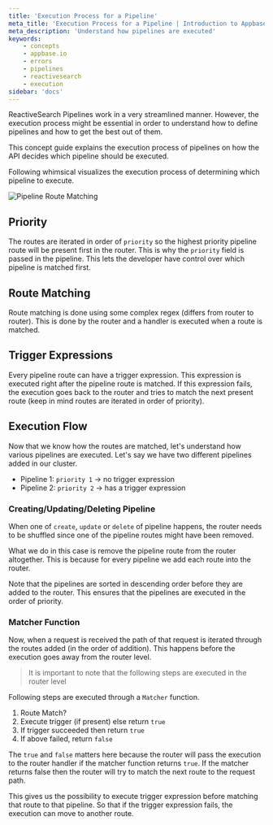 ```yaml
---
title: 'Execution Process for a Pipeline'
meta_title: 'Execution Process for a Pipeline | Introduction to Appbase.io'
meta_description: 'Understand how pipelines are executed'
keywords:
    - concepts
    - appbase.io
    - errors
    - pipelines
    - reactivesearch
    - execution
sidebar: 'docs'
---
```


ReactiveSearch Pipelines work in a very streamlined manner. However, the execution process might be essential in order to understand how to define pipelines and how to get the best out of them.

This concept guide explains the execution process of pipelines on how the API decides which pipeline should be executed.

Following whimsical visualizes the execution process of determining which pipeline to execute.

![Pipeline Route Matching](/images/concepts/pipeline_route.png "pipeline route matching visualized")

## Priority

The routes are iterated in order of `priority` so the highest priority pipeline route will be present first in the router. This is why the `priority` field is passed in the pipeline. This lets the developer have control over which pipeline is matched first.

## Route Matching

Route matching is done using some complex regex (differs from router to router). This is done by the router and a handler is executed when a route is matched.

## Trigger Expressions

Every pipeline route can have a trigger expression. This expression is executed right after the pipeline route is matched. If this expression fails, the execution goes back to the router and tries to match the next present route (keep in mind routes are iterated in order of priority).

## Execution Flow

Now that we know how the routes are matched, let's understand how various pipelines are executed. Let's say we have two different pipelines added in our cluster.

- Pipeline 1: `priority 1` -> no trigger expression
- Pipeline 2: `priority 2` -> has a trigger expression

### Creating/Updating/Deleting Pipeline

When one of `create`, `update` or `delete` of pipeline happens, the router needs to be shuffled since one of the pipeline routes might have been removed.

What we do in this case is remove the pipeline route from the router altogether. This is because for every pipeline we add each route into the router.

Note that the pipelines are sorted in descending order before they are added to the router. This ensures that the pipelines are executed in the order of priority.

### Matcher Function

Now, when a request is received the path of that request is iterated through the routes added (in the order of addition). This happens before the execution goes away from the router level.

> It is important to note that the following steps are executed in the router level

Following steps are executed through a `Matcher` function.

1. Route Match?
2. Execute trigger (if present) else return `true`
3. If trigger succeeded then return `true`
4. If above failed, return `false`

The `true` and `false` matters here because the router will pass the execution to the router handler if the matcher function returns `true`. If the matcher returns false then the router will try to match the next route to the request path.

This gives us the possibility to execute trigger expression before matching that route to that pipeline. So that if the trigger expression fails, the execution can move to another route.